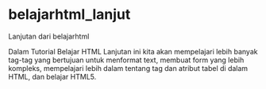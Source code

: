 # belajarhtml_lanjut
Lanjutan dari belajarhtml

Dalam Tutorial Belajar HTML Lanjutan ini kita akan mempelajari lebih banyak tag-tag yang bertujuan untuk menformat text, membuat form yang lebih kompleks, mempelajari lebih dalam tentang tag dan atribut tabel di dalam HTML, dan belajar HTML5.
